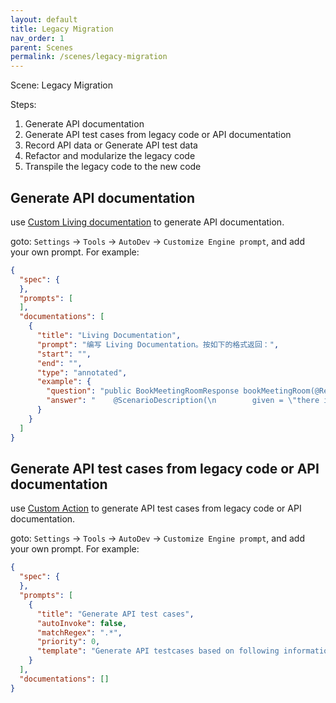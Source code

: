 ```yaml
---
layout: default
title: Legacy Migration
nav_order: 1
parent: Scenes
permalink: /scenes/legacy-migration
---
```


Scene: Legacy Migration

Steps:

1. Generate API documentation
2. Generate API test cases from legacy code or API documentation
3. Record API data or Generate API test data
4. Refactor and modularize the legacy code
5. Transpile the legacy code to the new code

## Generate API documentation

use [Custom Living documentation](/custom/living-documentation) to generate API documentation.

goto: `Settings` -> `Tools` -> `AutoDev` -> `Customize Engine prompt`, and add your own prompt. For example:

```json
{
  "spec": {
  },
  "prompts": [
  ],
  "documentations": [
    {
      "title": "Living Documentation",
      "prompt": "编写 Living Documentation。按如下的格式返回：",
      "start": "",
      "end": "",
      "type": "annotated",
      "example": {
        "question": "public BookMeetingRoomResponse bookMeetingRoom(@RequestBody BookMeetingRoomRequest request) {\n        MeetingRoom meetingRoom = meetingRoomService.bookMeetingRoom(request.getMeetingRoomId());\n        BookMeetingRoomResponse response = new BookMeetingRoomResponse();\n        BeanUtils.copyProperties(meetingRoom, response);\n        return response;\n    }",
        "answer": "    @ScenarioDescription(\n        given = \"there is a meeting room available with ID 123\",\n        when = \"a user books the meeting room with ID 123\",\n        then = \"the booking response should contain the details of the booked meeting room\"\n    )"
      }
    }
  ]
}
```

## Generate API test cases from legacy code or API documentation

use [Custom Action](/custom/action) to generate API test cases from legacy code or API documentation.

goto: `Settings` -> `Tools` -> `AutoDev` -> `Customize Engine prompt`, and add your own prompt. For example:

```json
{
  "spec": {
  },
  "prompts": [
    {
      "title": "Generate API test cases",
      "autoInvoke": false,
      "matchRegex": ".*",
      "priority": 0,
      "template": "Generate API testcases based on following information: \n${METHOD_INPUT_OUTPUT}\nHere is the code:\n${SELECTION}"
    }
  ],
  "documentations": []
}
```